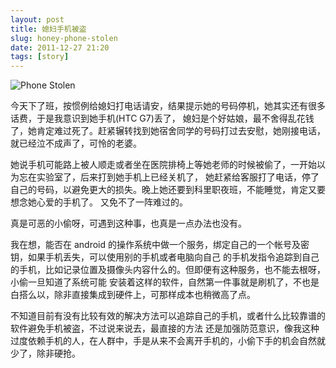 ```yaml
---
layout: post
title: 媳妇手机被盗
slug: honey-phone-stolen
date: 2011-12-27 21:20
tags: [story]
---
```


![Phone Stolen](http://pic.yupoo.com/greatghoul_v/BCIKKo57/gaieg.jpg)

今天下了班，按惯例给媳妇打电话请安，结果提示她的号码停机，她其实还有很多话费，于是我意识到她手机(HTC G7)丢了，
媳妇是个好姑娘，最不舍得乱花钱了，她肯定难过死了。赶紧辗转找到她宿舍同学的号码打过去安慰，她刚接电话，
就已经泣不成声了，可怜的老婆。

她说手机可能路上被人顺走或者坐在医院排椅上等她老师的时候被偷了，一开始以为忘在实验室了，后来打到她手机上已经关机了，
她赶紧给客服打了电话，停了自己的号码，以避免更大的损失。晚上她还要到科里职夜班，不能睡觉，肯定又要想念她心爱的手机了。
又免不了一阵难过的。

真是可恶的小偷呀，可遇到这种事，也真是一点办法也没有。

我在想，能否在 android 的操作系统中做一个服务，绑定自己的一个帐号及密钥，如果手机丢失，可以使用别的手机或者电脑向自己
的手机发指令追踪到自己的手机，比如记录位置及摄像头内容什么的。但即便有这种服务，也不能去根呀，小偷一旦知道了系统可能
安装着这样的软件，自然第一件事就是刷机了，不也是白搭么以，除非直接集成到硬件上，可那样成本也稍微高了点。

不知道目前有没有比较有效的解决方法可以追踪自己的手机，或者什么比较靠谱的软件避免手机被盗，不过说来说去，最直接的方法
还是加强防范意识，像我这种过度依赖手机的人，在人群中，手是从来不会离开手机的，小偷下手的机会自然就少了，除非硬抢。
